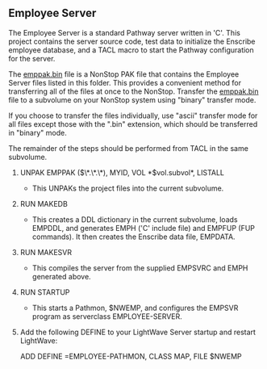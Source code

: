 Employee Server
---------------

The Employee Server is a standard Pathway server written in 'C'. This project contains the server source code, test data to initialize the Enscribe employee database, and a TACL macro to start the Pathway configuration for the server.

The [emppak.bin](./emppak.bin) file is a NonStop PAK file that contains the Employee Server files listed in this folder. This provides a convenient method for transferring all of the files at once to the NonStop. Transfer the [emppak.bin](./emppak.bin) file to a subvolume on your NonStop system using "binary" transfer mode.

If you choose to transfer the files individually, use "ascii" transfer mode for all files except those with the ".bin" extension, which should be transferred in "binary" mode.

The remainder of the steps should be performed from TACL in the same subvolume.

1. UNPAK EMPPAK ($\*.\*.\*), MYID, VOL *$vol.subvol*, LISTALL
   * This UNPAKs the project files into the current subvolume.

2. RUN MAKEDB
   * This creates a DDL dictionary in the current subvolume, loads EMPDDL, and generates EMPH ('C' include file) and EMPFUP (FUP commands). It then creates the Enscribe data file, EMPDATA.

3. RUN MAKESVR
   * This compiles the server from the supplied EMPSVRC and EMPH generated above.

4. RUN STARTUP
   * This starts a Pathmon, $NWEMP, and configures the EMPSVR program as serverclass EMPLOYEE-SERVER.

5. Add the following DEFINE to your LightWave Server startup and restart LightWave:

    ADD DEFINE =EMPLOYEE-PATHMON, CLASS MAP, FILE $NWEMP


